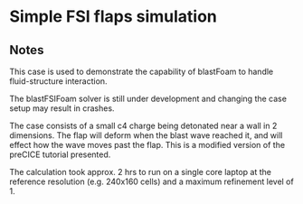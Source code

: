 # Simple FSI flaps simulation

## Notes

This case is used to demonstrate the capability of blastFoam to handle fluid-structure interaction.

The blastFSIFoam solver is still under development and changing the case setup may result in crashes.

The case consists of a small c4 charge being detonated near a wall in 2 dimensions. The flap will deform when the blast wave reached it, and will effect how the wave moves past the flap. This is a modified version of the preCICE tutorial presented.

The calculation took approx. 2 hrs to run on a single core laptop at the reference resolution (e.g. 240x160 cells) and a maximum refinement level of 1.

